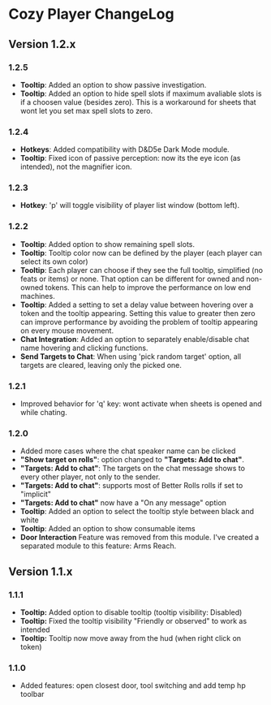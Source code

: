 # Cozy Player ChangeLog

## Version 1.2.x

### 1.2.5
* **Tooltip**: Added an option to show passive investigation.
* **Tooltip**: Added an option to hide spell slots if maximum avaliable slots is if a choosen value (besides zero). This is a workaround for sheets that wont let you set max spell slots to zero.

### 1.2.4
* **Hotkeys**: Added compatibility with D&D5e Dark Mode module. 
* **Tooltip**: Fixed icon of passive perception: now its the eye icon (as intended), not the magnifier icon.

### 1.2.3
* **Hotkey**: 'p' will toggle visibility of player list window (bottom left).

### 1.2.2
* **Tooltip**: Added option to show remaining spell slots.
* **Tooltip**: Tooltip color now can be defined by the player (each player can select its own color)
* **Tooltip**: Each player can choose if they see the full tooltip, simplified (no feats or items) or none. That option can be different for owned and non-owned tokens. This can help to improve the performance on low end machines. 
* **Tooltip**: Added a setting to set a delay value between hovering over a token and the tooltip appearing. Setting this value to greater then zero can improve performance by avoiding the problem of tooltip appearing on every mouse movement.
* **Chat Integration**: Added an option to separately enable/disable chat name hovering and clicking functions.
* **Send Targets to Chat**: When using 'pick random target' option, all targets are cleared, leaving only the picked one. 

### 1.2.1
* Improved behavior for 'q' key: wont activate when sheets is opened and while chating.

### 1.2.0

* Added more cases where the chat speaker name can be clicked
* **"Show target on rolls"**: option changed to **"Targets: Add to chat"**. 
* **"Targets: Add to chat"**: The targets on the chat message shows to every other player, not only to the sender.
* **"Targets: Add to chat"**: supports most of Better Rolls rolls if set to "implicit"
* **"Targets: Add to chat"** now have a "On any message" option
* **Tooltip**: Added an option to select the tooltip style between black and white
* **Tooltip**: Added an option to show consumable items
* **Door Interaction** Feature was removed from this module. I've created a separated module to this feature: Arms Reach.

## Version 1.1.x

### 1.1.1

* **Tooltip:** Added option to disable tooltip (tooltip visibility: Disabled)
* **Tooltip:** Fixed the tooltip visibility "Friendly or observed" to work as intended
* **Tooltip:** Tooltip now move away from the hud (when right click on token)

### 1.1.0
* Added features: open closest door, tool switching and add temp hp toolbar
